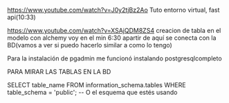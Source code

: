 https://www.youtube.com/watch?v=J0y2tjBz2Ao
Tuto entorno virtual, fast api(10:33)

https://www.youtube.com/watch?v=XSAjQDM8ZS4
creacion de tabla en el modelo con alchemy
voy en el min 6:30 apartir de aquí se conecta con la BD(vamos a ver si puedo hacerlo similar a como lo tengo)

Para la instalación de pgadmin me funcionó instalando postgresqlcompleto



PARA MIRAR LAS TABLAS EN LA BD

SELECT table_name
FROM information_schema.tables
WHERE table_schema = 'public'; -- O el esquema que estés usando